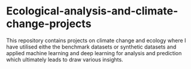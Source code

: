 # Ecological-analysis-and-climate-change-projects
This repository contains projects on climate change and ecology where I have utilised eithe the benchmark datasets or synthetic datasets and applied machine learning and deep learning for analysis and prediction which ultimately leads to draw various insights.
